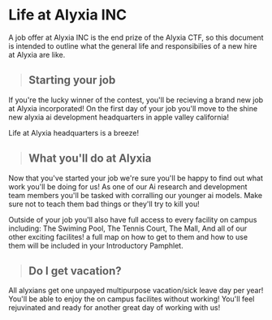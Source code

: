 # Life at Alyxia INC

A job offer at Alyxia INC is the end prize of the Alyxia CTF, so this document is intended to outline what the general life and responsibilies of a new hire at Alyxia are like.

> ## Starting your job

If you're the lucky winner of the contest, you'll be recieving a brand new job at Alyxia incorporated! On the first day of your job you'll move to the shine new alyxia ai development headquarters in apple valley california! 

Life at Alyxia headquarters is a breeze! 

> ## What you'll do at Alyxia

Now that you've started your job we're sure you'll be happy to find out what work you'll be doing for us! As one of our Ai research and development team members you'll be tasked with corralling our younger ai models. Make sure not to teach them bad things or they'll try to kill you!

Outside of your job you'll also have full access to every facility on campus including: The Swiming Pool, The Tennis Court, The Mall, And all of our other exciting facilites! a full map on how to get to them and how to use them will be included in your Introductory Pamphlet.

> ## Do I get vacation?

All alyxians get one unpayed multipurpose vacation/sick leave day per year! You'll be able to enjoy the on campus facilites without working! You'll feel rejuvinated and ready for another great day of working with us!

